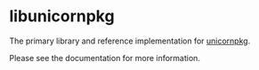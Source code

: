 # libunicornpkg

The primary library and reference implementation for [unicornpkg](https://unicornpkg.madefor.cc).

Please see the documentation for more information.
